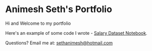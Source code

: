 # Animesh Seth's Portfolio

Hi and Welcome to my portfolio


Here's an example of some code I wrote - [Salary Dataset Notebook](Salary_dataset/Salary_dataset.md).


Questions? Email me at:
[sethanimesh@hotmail.com](mailto:sethanimesh@hotmail.com)

